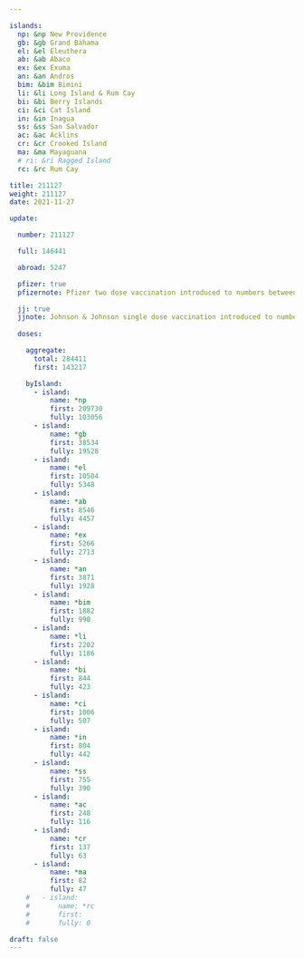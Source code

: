 ```yaml
---

islands:
  np: &np New Providence
  gb: &gb Grand Bahama
  el: &el Eleuthera
  ab: &ab Abaco
  ex: &ex Exuma
  an: &an Andros
  bim: &bim Bimini
  li: &li Long Island & Rum Cay
  bi: &bi Berry Islands
  ci: &ci Cat Island
  in: &in Inagua
  ss: &ss San Salvador
  ac: &ac Acklins
  cr: &cr Crooked Island
  ma: &ma Mayaguana
  # ri: &ri Ragged Island
  rc: &rc Rum Cay

title: 211127
weight: 211127
date: 2021-11-27

update:

  number: 211127

  full: 146441

  abroad: 5247

  pfizer: true
  pfizernote: Pfizer two dose vaccination introduced to numbers between Sunday, Aug 08, 2021 and  Saturday, Aug 14, 2021 period.

  jj: true
  jjnote: Johnson & Johnson single dose vaccination introduced to numbers between Sunday, Sep 05, 2021 and Fri, Sep 10, 2021 period.
  
  doses:

    aggregate:
      total: 284411
      first: 143217

    byIsland:
      - island:
          name: *np
          first: 209730
          fully: 103056
      - island:
          name: *gb
          first: 38534
          fully: 19528
      - island:
          name: *el
          first: 10504
          fully: 5348
      - island:
          name: *ab
          first: 8546
          fully: 4457
      - island:
          name: *ex
          first: 5266
          fully: 2713
      - island:
          name: *an
          first: 3871
          fully: 1928
      - island:
          name: *bim
          first: 1882
          fully: 990
      - island:
          name: *li
          first: 2202
          fully: 1186
      - island:
          name: *bi
          first: 844
          fully: 423
      - island:
          name: *ci
          first: 1006
          fully: 507
      - island:
          name: *in
          first: 804
          fully: 442
      - island:
          name: *ss
          first: 755
          fully: 390
      - island:
          name: *ac
          first: 248
          fully: 116
      - island:
          name: *cr
          first: 137
          fully: 63
      - island:
          name: *ma
          first: 82
          fully: 47
    #   - island:
    #       name: *rc
    #       first: 
    #       fully: 0

draft: false
---
```



